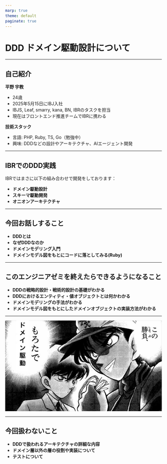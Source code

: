 ```yaml
---
marp: true
theme: default
paginate: true
---
```


# DDD ドメイン駆動設計について

---

## 自己紹介

**平野 宇教**
- 24歳
- 2025年5月15日にIBJ入社
- IBJS, Leaf, smarry, kana, BN, IBRのタスクを担当
- 現在はフロントエンド推進チームでIBRに携わる

**技術スタック**
- 言語: PHP, Ruby, TS, Go（勉強中）
- 興味: DDDなどの設計やアーキテクチャ、AIエージェント開発

---

## IBRでのDDD実践

IBRではまさに以下の組み合わせで開発をしております：

- **ドメイン駆動設計**
- **スキーマ駆動開発**  
- **オニオンアーキテクチャ**

---

## 今回お話しすること

- **DDDとは**
- **なぜDDDなのか**
- **ドメインモデリング入門**
- **ドメインモデル図をもとにコードに落としてみる(Ruby)**

---

## このエンジニアゼミを終えたらできるようになること

- **DDDの戦略的設計・戦術的設計の基礎がわかる**
- **DDDにおけるエンティティ・値オブジェクトとは何かわかる**
- **ドメインモデリングの手法がわかる**
- **ドメインモデル図をもとにしたドメインオブジェクトの実装方法がわかる**

---

<!-- _class: center -->

![もろたでドメイン駆動 center width:100% height: 100%](imgs/morotadekudou1_R.jpeg)

---

## 今回扱わないこと

- **DDDで扱われるアーキテクチャの詳細な内容**
- **ドメイン層以外の層の役割や実装について**
- **テストについて**

